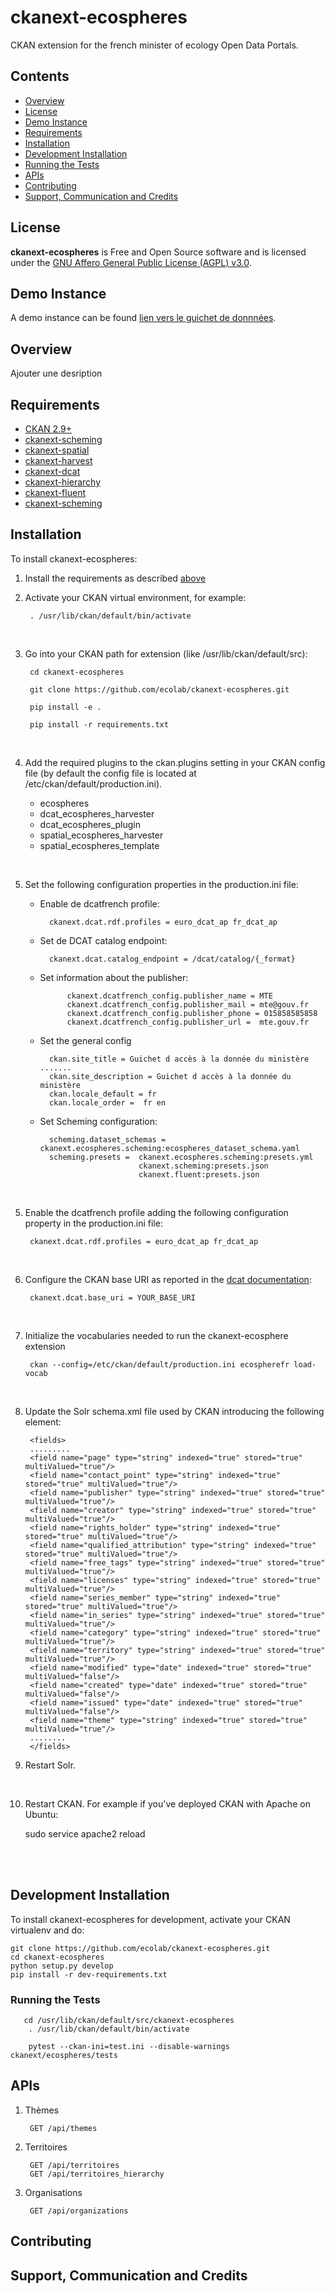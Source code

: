 
# ckanext-ecospheres
CKAN extension for the french minister of ecology  Open Data Portals.


## Contents

- [Overview](#overview)
- [License](#license)
- [Demo Instance](#demo-instance)
- [Requirements](#requirements)
- [Installation](#installation)
- [Development Installation](#development-installation)
- [Running the Tests](#running-the-tests)
- [APIs](#apis)
- [Contributing](#contributing)
- [Support, Communication and Credits](#support-communication-and-credits)


## License

**ckanext-ecospheres** is Free and Open Source software and is licensed under the [GNU Affero General Public License (AGPL) v3.0](http://www.fsf.org/licensing/licenses/agpl-3.0.html).


## Demo Instance

A demo instance can be found [lien vers le guichet de donnnées](http://lien-vers-le-guichet.data.gouv.fr).

## Overview 

Ajouter une desription



## Requirements

- [CKAN 2.9+](https://github.com/ckan/ckan)
- [ckanext-scheming](https://github.com/ckan/ckanext-scheming)
- [ckanext-spatial](https://github.com/ckan/ckanext-spatial)
- [ckanext-harvest](https://github.com/ckan/ckanext-harvest)
- [ckanext-dcat](https://github.com/ckan/ckanext-dcat)
- [ckanext-hierarchy](https://github.com/ckan/ckanext-hierarchy)
- [ckanext-fluent](https://github.com/ckan/ckanext-fluent)
- [ckanext-scheming](https://github.com/ckan/ckanext-scheming)


## Installation



To install ckanext-ecospheres:


1. Install the requirements as described [above](#requirements)


2. Activate your CKAN virtual environment, for example:

        . /usr/lib/ckan/default/bin/activate


<br>

3. Go into your CKAN path for extension (like /usr/lib/ckan/default/src):

        cd ckanext-ecospheres    
    
        git clone https://github.com/ecolab/ckanext-ecospheres.git
    
        pip install -e .
    
        pip install -r requirements.txt
    




    
    

<br>

4. Add the required plugins to the ckan.plugins setting in your CKAN config file 
  (by default the config file is located at /etc/ckan/default/production.ini).

    * ecospheres
    * dcat_ecospheres_harvester
    * dcat_ecospheres_plugin
    * spatial_ecospheres_harvester
    * spatial_ecospheres_template

<br>

5. Set the following configuration properties in the production.ini file:

    - Enable de dcatfrench profile: 

            ckanext.dcat.rdf.profiles = euro_dcat_ap fr_dcat_ap
    - Set de DCAT catalog endpoint: 
        
            ckanext.dcat.catalog_endpoint = /dcat/catalog/{_format}

    - Set information about the publisher:

                ckanext.dcatfrench_config.publisher_name = MTE
                ckanext.dcatfrench_config.publisher_mail = mte@gouv.fr
                ckanext.dcatfrench_config.publisher_phone = 015858585858
                ckanext.dcatfrench_config.publisher_url =  mte.gouv.fr
    
    
    - Set the general config
        
            ckan.site_title = Guichet d accès à la donnée du ministère .......
            ckan.site_description = Guichet d accès à la donnée du ministère
            ckan.locale_default = fr
            ckan.locale_order =  fr en
    
    - Set Scheming configuration:
    
            scheming.dataset_schemas = ckanext.ecospheres.scheming:ecospheres_dataset_schema.yaml
            scheming.presets =  ckanext.ecospheres.scheming:presets.yml
                                ckanext.scheming:presets.json
                                ckanext.fluent:presets.json

<br>

5. Enable the dcatfrench profile adding the following configuration property in the production.ini file:

        ckanext.dcat.rdf.profiles = euro_dcat_ap fr_dcat_ap


<br>

6. Configure the CKAN base URI as reported in the [dcat documentation](https://github.com/ckan/ckanext-dcat/blob/master/README.md#uris):

        ckanext.dcat.base_uri = YOUR_BASE_URI

<br>


7. Initialize the vocabularies needed to run the ckanext-ecosphere extension

        ckan --config=/etc/ckan/default/production.ini ecospherefr load-vocab

<br>

8. Update the Solr schema.xml file used by CKAN introducing the following element:
        
        <fields>
        .........
        <field name="page" type="string" indexed="true" stored="true" multiValued="true"/>
        <field name="contact_point" type="string" indexed="true" stored="true" multiValued="true"/>
        <field name="publisher" type="string" indexed="true" stored="true" multiValued="true"/>
        <field name="creator" type="string" indexed="true" stored="true" multiValued="true"/>
        <field name="rights_holder" type="string" indexed="true" stored="true" multiValued="true"/>
        <field name="qualified_attribution" type="string" indexed="true" stored="true" multiValued="true"/>
        <field name="free_tags" type="string" indexed="true" stored="true" multiValued="true"/>
        <field name="licenses" type="string" indexed="true" stored="true" multiValued="true"/>
        <field name="series_member" type="string" indexed="true" stored="true" multiValued="true"/>
        <field name="in_series" type="string" indexed="true" stored="true" multiValued="true"/>
        <field name="category" type="string" indexed="true" stored="true" multiValued="true"/>
        <field name="territory" type="string" indexed="true" stored="true" multiValued="true"/>
        <field name="modified" type="date" indexed="true" stored="true" multiValued="false"/>
        <field name="created" type="date" indexed="true" stored="true" multiValued="false"/>
        <field name="issued" type="date" indexed="true" stored="true" multiValued="false"/>
        <field name="theme" type="string" indexed="true" stored="true" multiValued="true"/>
        ........
        </fields>


9. Restart Solr.

<br>

10. Restart CKAN. For example if you've deployed CKAN with Apache on Ubuntu:

    sudo service apache2 reload

<br>
<br>


## Development Installation
To install ckanext-ecospheres for development, activate your CKAN virtualenv and
do:

    git clone https://github.com/ecolab/ckanext-ecospheres.git
    cd ckanext-ecospheres
    python setup.py develop
    pip install -r dev-requirements.txt
 
   
    
### Running the Tests                                                                    


       cd /usr/lib/ckan/default/src/ckanext-ecospheres
        . /usr/lib/ckan/default/bin/activate

        pytest --ckan-ini=test.ini --disable-warnings ckanext/ecospheres/tests

## APIs


1. Thèmes
        
        GET /api/themes

1. Territoires

        GET /api/territoires
        GET /api/territoires_hierarchy

1. Organisations
        
        GET /api/organizations


## Contributing

## Support, Communication and Credits
